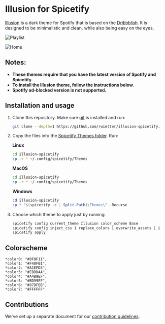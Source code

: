 # Illusion for Spicetify

[Illusion](https://github.com/rwietter/illusion-spicetify) is a dark theme for Spotify that is based on the [Dribbblish](https://github.com/spicetify/spicetify-themes). It is designed to be minimalistic and clean, while also being easy on the eyes.

![Playlist](https://0x0.st/HDBZ.png)

![Home](https://0x0.st/HDBq.png)

## Notes:

*   **These themes require that you have the latest version of Spotify and Spicetify.**
*   **To install the Illusion theme, follow the instructions below**.
*   **Spotify ad-blocked version is not supported.**

## Installation and usage

1.  Clone this repository. Make sure [git](https://git-scm.com/) is installed and run:
    ```bash
    git clone --depth=1 https://github.com/rwietter/illusion-spicetify.git
    ```

2.  Copy the files into the [Spicetify Themes folder](https://spicetify.app/docs/development/themes). Run:

    **Linux**

    ```bash
    cd illusion-spicetify
    cp -r * ~/.config/spicetify/Themes
    ```

    **MacOS**

    ```bash
    cd illusion-spicetify
    cp -r * ~/.config/spicetify/Themes
    ```

    **Windows**

    ```powershell
    cd illusion-spicetify
    cp * "$(spicetify -c | Split-Path)\Themes\" -Recurse
    ```

3.  Choose which theme to apply just by running:
    ```bash
    spicetify config current_theme Illusion color_scheme Base
    spicetify config inject_css 1 replace_colors 1 overwrite_assets 1 inject_theme_js 1
    spicetify apply
    ```

## Colorscheme

```
*color0: "#0F0F11",
*color1: "#F48FB1",
*color2: "#A1EFD3",
*color3: "#EBDDAA",
*color4: "#A4B9EF",
*color5: "#BD99FF",
*color6: "#87DFEB",
*color7: "#FFFFFF"
```

## Contributions

We've set up a separate document for our [contribution guidelines](./CONTRIBUTING.md).